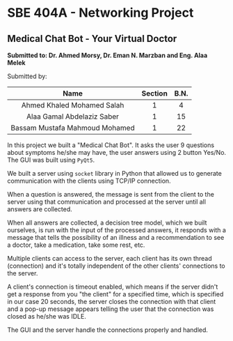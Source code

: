 # SBE 404A - Networking Project

## Medical Chat Bot - Your Virtual Doctor

**Submitted to: Dr. Ahmed Morsy, Dr. Eman N. Marzban and Eng. Alaa Melek**

Submitted by:

|              Name              | Section | B.N. |
|:------------------------------:|:-------:|:----:|
|   Ahmed Khaled Mohamed Salah   |    1    |   4  |
|   Alaa Gamal Abdelaziz Saber   |    1    |  15  |
| Bassam Mustafa Mahmoud Mohamed |    1    |  22  |

In this project we built a "Medical Chat Bot". It asks the user 9 questions about symptoms he/she may have, the user answers using 2 button Yes/No. The GUI was built using `PyQt5`.

We built a server using `socket` library in Python that allowed us to generate communication with the clients using TCP/IP connection.

When a question is answered, the message is sent from the client to the server using that communication and processed at the server until all answers are collected.

When all answers are collected, a decision tree model, which we built ourselves, is run with the input of the processed answers, it responds with a message that tells the possibility of an illness and a recommendation to see a doctor, take a medication, take some rest, etc.

Multiple clients can access to the server, each client has its own thread (connection) and it's totally independent of the other clients' connections to the server.

A client's connection is timeout enabled, which means if the server didn't get a response from you "the client" for a specified time, which is specified in our case 20 seconds, the server closes the connection with that client and a pop-up message appears telling the user that the connection was closed as he/she was IDLE.

The GUI and the server handle the connections properly and handled.
